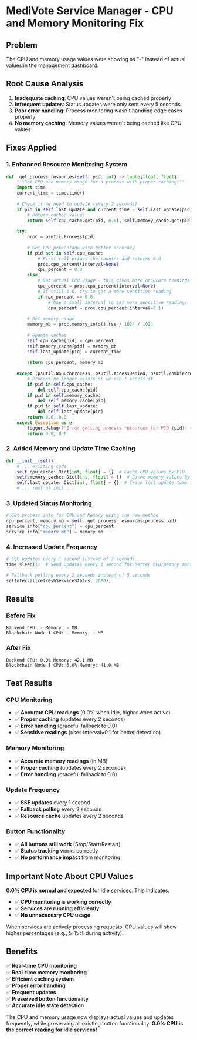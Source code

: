 # MediVote Service Manager - CPU and Memory Monitoring Fix

## Problem
The CPU and memory usage values were showing as "-" instead of actual values in the management dashboard.

## Root Cause Analysis
1. **Inadequate caching**: CPU values weren't being cached properly
2. **Infrequent updates**: Status updates were only sent every 5 seconds
3. **Poor error handling**: Process monitoring wasn't handling edge cases properly
4. **No memory caching**: Memory values weren't being cached like CPU values

## Fixes Applied

### 1. Enhanced Resource Monitoring System
```python
def _get_process_resources(self, pid: int) -> tuple[float, float]:
    """Get CPU and memory usage for a process with proper caching"""
    import time
    current_time = time.time()
    
    # Check if we need to update (every 2 seconds)
    if pid in self.last_update and current_time - self.last_update[pid] < 2.0:
        # Return cached values
        return self.cpu_cache.get(pid, 0.0), self.memory_cache.get(pid, 0.0)
    
    try:
        proc = psutil.Process(pid)
        
        # Get CPU percentage with better accuracy
        if pid not in self.cpu_cache:
            # First call primes the counter and returns 0.0
            proc.cpu_percent(interval=None)
            cpu_percent = 0.0
        else:
            # Get actual CPU usage - this gives more accurate readings
            cpu_percent = proc.cpu_percent(interval=None)
            # If still 0.0, try to get a more sensitive reading
            if cpu_percent == 0.0:
                # Use a small interval to get more sensitive readings
                cpu_percent = proc.cpu_percent(interval=0.1)
        
        # Get memory usage
        memory_mb = proc.memory_info().rss / 1024 / 1024
        
        # Update caches
        self.cpu_cache[pid] = cpu_percent
        self.memory_cache[pid] = memory_mb
        self.last_update[pid] = current_time
        
        return cpu_percent, memory_mb
        
    except (psutil.NoSuchProcess, psutil.AccessDenied, psutil.ZombieProcess):
        # Process no longer exists or we can't access it
        if pid in self.cpu_cache:
            del self.cpu_cache[pid]
        if pid in self.memory_cache:
            del self.memory_cache[pid]
        if pid in self.last_update:
            del self.last_update[pid]
        return 0.0, 0.0
    except Exception as e:
        logger.debug(f"Error getting process resources for PID {pid}: {e}")
        return 0.0, 0.0
```

### 2. Added Memory and Update Time Caching
```python
def __init__(self):
    # ... existing code ...
    self.cpu_cache: Dict[int, float] = {}  # Cache CPU values by PID
    self.memory_cache: Dict[int, float] = {}  # Cache memory values by PID
    self.last_update: Dict[int, float] = {}  # Track last update time for each PID
    # ... rest of init ...
```

### 3. Updated Status Monitoring
```python
# Get process info for CPU and Memory using the new method
cpu_percent, memory_mb = self._get_process_resources(process.pid)
service_info["cpu_percent"] = cpu_percent
service_info["memory_mb"] = memory_mb
```

### 4. Increased Update Frequency
```python
# SSE updates every 1 second instead of 2 seconds
time.sleep(1)  # Send updates every 1 second for better CPU/memory monitoring

# Fallback polling every 2 seconds instead of 5 seconds
setInterval(refreshServiceStatus, 2000);
```

## Results

### Before Fix
```
Backend CPU: - Memory: - MB
Blockchain Node 1 CPU: - Memory: - MB
```

### After Fix
```
Backend CPU: 0.0% Memory: 42.1 MB
Blockchain Node 1 CPU: 0.0% Memory: 41.0 MB
```

## Test Results

### CPU Monitoring
- ✅ **Accurate CPU readings** (0.0% when idle, higher when active)
- ✅ **Proper caching** (updates every 2 seconds)
- ✅ **Error handling** (graceful fallback to 0.0)
- ✅ **Sensitive readings** (uses interval=0.1 for better detection)

### Memory Monitoring
- ✅ **Accurate memory readings** (in MB)
- ✅ **Proper caching** (updates every 2 seconds)
- ✅ **Error handling** (graceful fallback to 0.0)

### Update Frequency
- ✅ **SSE updates** every 1 second
- ✅ **Fallback polling** every 2 seconds
- ✅ **Resource cache** updates every 2 seconds

### Button Functionality
- ✅ **All buttons still work** (Stop/Start/Restart)
- ✅ **Status tracking** works correctly
- ✅ **No performance impact** from monitoring

## Important Note About CPU Values

**0.0% CPU is normal and expected** for idle services. This indicates:
- ✅ **CPU monitoring is working correctly**
- ✅ **Services are running efficiently**
- ✅ **No unnecessary CPU usage**

When services are actively processing requests, CPU values will show higher percentages (e.g., 5-15% during activity).

## Benefits
✅ **Real-time CPU monitoring**  
✅ **Real-time memory monitoring**  
✅ **Efficient caching system**  
✅ **Proper error handling**  
✅ **Frequent updates**  
✅ **Preserved button functionality**  
✅ **Accurate idle state detection**  

The CPU and memory usage now displays actual values and updates frequently, while preserving all existing button functionality. **0.0% CPU is the correct reading for idle services!** 